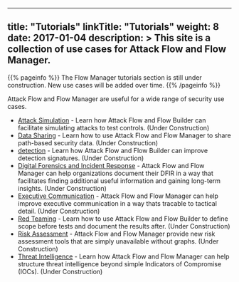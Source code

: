 
---
title: "Tutorials"
linkTitle: "Tutorials"
weight: 8
date: 2017-01-04
description: >
  This site is a collection of use cases for Attack Flow and Flow Manager.
---

{{% pageinfo %}}
The Flow Manager tutorials section is still under construction.  New use cases will be added over time.
{{% /pageinfo %}}

Attack Flow and Flow Manager are useful for a wide range of security use cases.  

 * [Attack Simulation](docs/Tutorials/attack_simulation.md) - Learn how Attack Flow and Flow Builder can facilitate simulating attacks to test controls. (Under Construction)
 * [Data Sharing](docs/Tutorials/data_sharing.md) - Learn how to use Attack Flow and Flow Manager to share path-based security data. (Under Construction)
 * [detection](docs/Tutorials/detection.md) - Learn how Attack Flow and Flow Builder can improve detection signatures. (Under Construction)
 * [Digital Forensics and Incident Response](docs/Tutorials/dfir.md) - Attack Flow and Flow Manager can help organizations document their DFIR in a way that facilitates finding additional useful information and gaining long-term insights. (Under Construction)
 * [Executive Communication](docs/Tutorials/executive_communication.md) - Attack Flow and Flow Manager can help improve executive communication in a way thats tracable to tactical detail. (Under Construction)
 * [Red Teaming](docs/Tutorials/red_teaming.md) - Learn how to use Attack Flow and Flow Builder to define scope before tests and document the results after. (Under Construction)
 * [Risk Assessment](docs/Tutorials/risk_assessment.md) - Attack Flow and Flow Manager provide new risk assessment tools that are simply unavailable without graphs. (Under Construction)
 * [Threat Intelligence](docs/Tutorials/threat_intelligence.md) - Learn how Attack Flow and Flow Manager can help structure threat intelligence beyond simple Indicators of Compromise (IOCs). (Under Construction)

